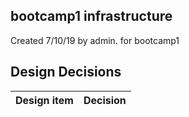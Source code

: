 ## bootcamp1 infrastructure

Created 7/10/19 by admin. for bootcamp1


## Design Decisions
| Design item                | Decision|
| :----------------------------------- | :--------------------------------------------------------------------------------|
